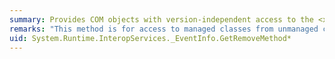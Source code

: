 ```yaml
---
summary: Provides COM objects with version-independent access to the <xref href="erload:System.Reflection.EventInfo.GetRemoveMethod"></xref> method.
remarks: "This method is for access to managed classes from unmanaged code and should not be called from managed code.  \n  \n The <xref:System.Reflection.EventInfo.GetRemoveMethod%2A> method returns the method used to remove an event-handler delegate from the event source."
uid: System.Runtime.InteropServices._EventInfo.GetRemoveMethod*
---
```

